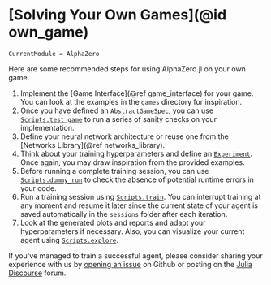 # [Solving Your Own Games](@id own_game)

```@meta
CurrentModule = AlphaZero
```

Here are some recommended steps for using AlphaZero.jl on your own game.

1. Implement the [Game Interface](@ref game_interface) for your game. You can look at
   the examples in the `games` directory for inspiration.
2. Once you have defined an [`AbstractGameSpec`](@ref), you can use [`Scripts.test_game`](@ref)
   to run a series of sanity checks on your implementation.
3. Define your neural network architecture or reuse
   one from the [Networks Library](@ref networks_library).
3. Think about your training hyperparameters and define an
   [`Experiment`](@ref). Once again, you may draw inspiration from the provided examples.
4. Before running a complete training session, you can use
   [`Scripts.dummy_run`](@ref) to check the absence of potential runtime errors in your
   code.
5. Run a training session using [`Scripts.train`](@ref). You can interrupt training at any
   moment and resume it later since the current state of your agent is saved automatically
   in the `sessions` folder after each iteration.
6. Look at the generated plots and reports and adapt your hyperparameters if necessary.
   Also, you can visualize your current agent using [`Scripts.explore`](@ref).

If you've managed to train a successful agent, please consider sharing your experience
with us by [opening an issue](https://github.com/jonathan-laurent/AlphaZero.jl/issues) on
Github or posting on the [Julia Discourse](https://discourse.julialang.org/) forum.